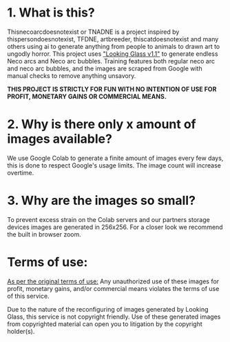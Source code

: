 <h1>1. What is this?</h1>
<p>Thisnecoarcdoesnotexist or TNADNE is a project inspired by thispersondoesnotexist, TFDNE, artbreeder, thiscatdoesnotexist and many others using ai to generate anything from people to animals to drawn art to ungodly horror. This project uses <a href="https://twitter.com/ai_curio/status/1469192013484421120">"Looking Glass v1.1"</a> to generate endless Neco arcs and Neco arc bubbles. Training features both regular neco arc and neco arc bubbles, and the images are scraped from Google with manual checks to remove anything unsavory.</p>
<p><b>THIS PROJECT IS STRICTLY FOR FUN WITH NO INTENTION OF USE FOR PROFIT, MONETARY GAINS OR COMMERCIAL MEANS.</b></p>
  
<h1>2. Why is there only x amount of images available?</h1>
<p>We use Google Colab to generate a finite amount of images every few days, this is done to respect Google's usage limits. The image count will increase overtime.</p>
 
<h1>3. Why are the images so small?</h1>
<p>To prevent excess strain on the Colab servers and our partners storage devices images are generated in 256x256. For a closer look we recommend the built in browser zoom.
  
<h1>Terms of use:</h1> 
<p><u>As per the original terms of use:</u>
Any unauthorized use of these images for profit, monetary gains, and/or commercial means violates the terms of use of this service.

Due to the nature of the reconfiguring of images generated by Looking Glass, this service is not copyright friendly. Use of these generated images from copyrighted material can open you to litigation by the copyright holder(s).</p>
